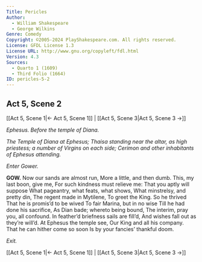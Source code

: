 ```yaml
---
Title: Pericles
Author: 
  - William Shakespeare
  - George Wilkins
Genre: Comedy
Copyright: ©2005-2024 PlayShakespeare.com. All rights reserved.
License: GFDL License 1.3
License URL: http://www.gnu.org/copyleft/fdl.html
Version: 4.3
Sources:
  - Quarto 1 (1609)
  - Third Folio (1664)
ID: pericles-5-2
---
```


## Act 5, Scene 2
[[Act 5, Scene 1|← Act 5, Scene 1]] | [[Act 5, Scene 3|Act 5, Scene 3 →]]

*Ephesus. Before the temple of Diana.*

*The Temple of Diana at Ephesus; Thaisa standing near the altar, as high priestess; a number of Virgins on each side; Cerimon and other inhabitants of Ephesus attending.*

*Enter Gower.*

**GOW.**
Now our sands are almost run,
More a little, and then dumb.
This, my last boon, give me,
For such kindness must relieve me:
That you aptly will suppose
What pageantry, what feats, what shows,
What minstrelsy, and pretty din,
The regent made in Mytilene,
To greet the King. So he thrived
That he is promis’d to be wived
To fair Marina, but in no wise
Till he had done his sacrifice,
As Dian bade; whereto being bound,
The interim, pray you, all confound.
In feather’d briefness sails are fill’d,
And wishes fall out as they’re will’d.
At Ephesus the temple see,
Our King and all his company.
That he can hither come so soon
Is by your fancies’ thankful doom.

*Exit.*

[[Act 5, Scene 1|← Act 5, Scene 1]] | [[Act 5, Scene 3|Act 5, Scene 3 →]]